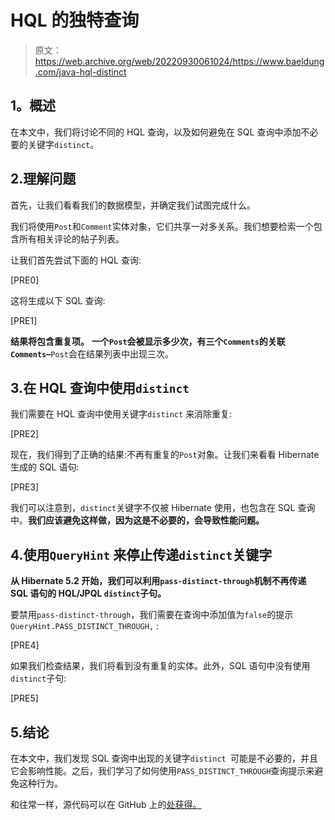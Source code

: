 # HQL 的独特查询

> 原文：<https://web.archive.org/web/20220930061024/https://www.baeldung.com/java-hql-distinct>

## **1。概述**

在本文中，我们将讨论不同的 HQL 查询，以及如何避免在 SQL 查询中添加不必要的关键字`distinct`。

## 2.理解问题

首先，让我们看看我们的数据模型，并确定我们试图完成什么。

我们将使用`Post`和`Comment`实体对象，它们共享一对多关系。我们想要检索一个包含所有相关评论的帖子列表。

让我们首先尝试下面的 HQL 查询:

[PRE0]

这将生成以下 SQL 查询:

[PRE1]

**结果将包含重复项。** **一个`Post`会被显示多少次，有三个`Comments`的关联`Comments`–**`Post`会在结果列表中出现三次。

## 3.在 HQL 查询中使用`distinct`

我们需要在 HQL 查询中使用关键字`distinct` 来消除重复:

[PRE2]

现在，我们得到了正确的结果:不再有重复的`Post`对象。让我们来看看 Hibernate 生成的 SQL 语句:

[PRE3]

我们可以注意到，`distinct`关键字不仅被 Hibernate 使用，也包含在 SQL 查询中。**我们应该避免这样做，因为这是不必要的，会导致性能问题。**

## 4.使用`QueryHint` 来停止传递`distinct`关键字

**从 Hibernate 5.2 开始，我们可以利用`pass-distinct-through`机制不再传递 SQL 语句的 HQL/JPQL `distinct`子句。**

要禁用`pass-distinct-through`，我们需要在查询中添加值为`false`的提示`QueryHint.PASS_DISTINCT_THROUGH,` :

[PRE4]

如果我们检查结果，我们将看到没有重复的实体。此外，SQL 语句中没有使用`distinct`子句:

[PRE5]

## 5.结论

在本文中，我们发现 SQL 查询中出现的关键字`distinct `可能是不必要的，并且它会影响性能。之后，我们学习了如何使用`PASS_DISTINCT_THROUGH`查询提示来避免这种行为。

和往常一样，源代码可以在 GitHub 上的[处获得。](https://web.archive.org/web/20221208143856/https://github.com/eugenp/tutorials/tree/master/persistence-modules/hibernate-queries)
